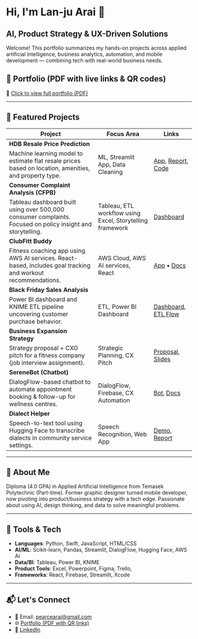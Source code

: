 # Hi, I'm Lan-ju Arai 👋
## AI, Product Strategy & UX-Driven Solutions

Welcome! This portfolio summarizes my hands-on projects across applied artificial intelligence, business analytics, automation, and mobile development — combining tech with real-world business needs.

## 🔗 Portfolio (PDF with live links & QR codes)
📄 [Click to view full portfolio (PDF)](YOUR-DRIVE-LINK)

---

## 🧠 Featured Projects

| Project | Focus Area | Links |
|--------|------------|-------|
| **HDB Resale Price Prediction** 
Machine learning model to estimate flat resale prices based on location, amenities, and property type.  | ML, Streamlit App, Data Cleaning | [App](...), [Report](...), [Code](...) |
| **Consumer Complaint Analysis (CFPB)** 
Tableau dashboard built using over 500,000 consumer complaints. Focused on policy insight and storytelling. | Tableau, ETL workflow using Excel, Storytelling framework | [Dashboard](#) |
| **ClubFitt Buddy** 
Fitness coaching app using AWS AI services. React-based, includes goal tracking and workout recommendations. | AWS Cloud, AWS AI services, React | [App](#) • [Docs](#) |
| **Black Friday Sales Analysis**
Power BI dashboard and KNIME ETL pipeline uncovering customer purchase behavior.| ETL, Power BI Dashboard | [Dashboard](...), [ETL Flow](...) |
| **Business Expansion Strategy** 
Strategy proposal + CXO pitch for a fitness company (job interview assignment).| Strategic Planning, CX Pitch | [Proposal](...), [Slides](...) |
| **SereneBot (Chatbot)**
DialogFlow-based chatbot to automate appointment booking & follow-up for wellness centres. | DialogFlow, Firebase, CX Automation | [Bot](...), [Docs](...) |
| **Dialect Helper** 
Speech-to-text tool using Hugging Face to transcribe dialects in community service settings. | Speech Recognition, Web App | [Demo](...), [Report](...) |

---

## 🚀 About Me
Diploma (4.0 GPA) in Applied Artificial Intelligence from Temasek Polytechnic (Part-time).  Former graphic designer turned mobile developer, now pivoting into product/business strategy with a tech edge. Passionate about using AI, design thinking, and data to solve meaningful problems.

---

## 🧰 Tools & Tech
- **Languages**: Python, Swift, JavaScript, HTML/CSS
- **AI/ML**: Scikit-learn, Pandas, Streamlit, DialogFlow, Hugging Face, AWS AI
- **Data/BI**: Tableau, Power BI, KNIME
- **Product Tools**: Excel, Powerpoint, Figma, Trello,
- **Frameworks**: React, Firebase, Streamlit, Xcode

---

## 📬 Let's Connect

- 📧 Email: pearcearai@gmail.com  
- 🌐 [Portfolio (PDF with QR links)](https://your-drive-link.com)  
- 🔗 [LinkedIn](https://linkedin.com/in/yourprofile) 
